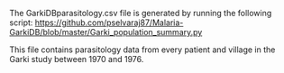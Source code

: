 The GarkiDBparasitology.csv file is generated by running the following script:
https://github.com/pselvaraj87/Malaria-GarkiDB/blob/master/Garki_population_summary.py

This file contains parasitology data from every patient and village in the Garki study between 1970 and 1976.